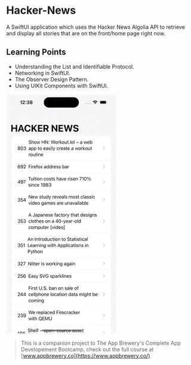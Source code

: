 # Hacker-News
A SwiftUI application which uses the Hacker News Algolia API to retrieve and display all stories that are on the front/home page right now.

## Learning Points
* Understanding the List and Identifiable Protocol.
* Networking in SwiftUI.
* The Observer Design Pattern.
* Using UIKit Components with SwiftUI.
  
![](https://github.com/avneetsekhoncs/Hacker-News/blob/main/Hacker%20News%20Demo.gif)

>This is a companion project to The App Brewery's Complete App Developement Bootcamp, check out the full course at [www.appbrewery.co](https://www.appbrewery.co/)
